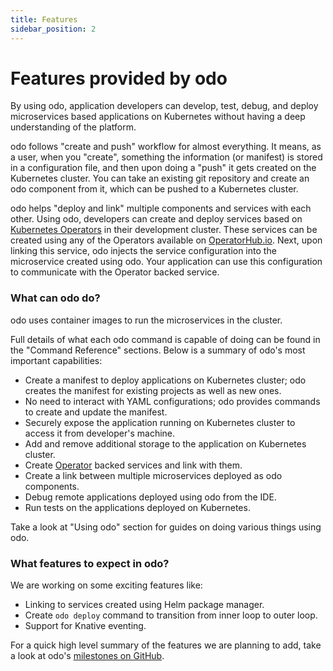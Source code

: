 ```yaml
---
title: Features
sidebar_position: 2
---
```


# Features provided by odo

By using odo, application developers can develop, test, debug, and deploy microservices based applications on Kubernetes without having a deep understanding of the platform.

odo follows "create and push" workflow for almost everything. It means, as a user, when you "create", something the information (or manifest) is stored in a configuration file, and then upon doing a "push" it gets created  on the Kubernetes cluster. You can take an existing git repository and create an odo component from it, which can be pushed to a Kubernetes cluster.

odo helps "deploy and link" multiple components and services with each other. Using odo, developers can create and deploy services based on [Kubernetes Operators](https://github.com/operator-framework/) in their development cluster. These services can be created using any of the Operators available on [OperatorHub.io](https://operatorhub.io). Next, upon linking this service, odo injects the service configuration into the microservice created using odo. Your application can use this configuration to communicate with the Operator backed service.


### What can odo do?

odo uses container images to run the microservices in the cluster.

Full details of what each odo command is capable of doing can be found in the "Command Reference" sections.
Below is a summary of odo's most important capabilities:
* Create a manifest to deploy applications on Kubernetes cluster; odo creates the manifest for existing projects as well as new ones.
* No need to interact with YAML configurations; odo provides commands to create and update the manifest.
* Securely expose the application running on Kubernetes cluster to access it from developer's machine.
* Add and remove additional storage to the application on Kubernetes cluster.
* Create [Operator](https://github.com/operator-framework/) backed services and link with them.
* Create a link between multiple microservices deployed as odo components.
* Debug remote applications deployed using odo from the IDE.
* Run tests on the applications deployed on Kubernetes.

Take a look at "Using odo" section for guides on doing various things using odo.

### What features to expect in odo?

We are working on some exciting features like:
* Linking to services created using Helm package manager.
* Create `odo deploy` command to transition from inner loop to outer loop.
* Support for Knative eventing.

For a quick high level summary of the features we are planning to add, take a look at odo's [milestones on GitHub](https://github.com/openshift/odo/milestones).
